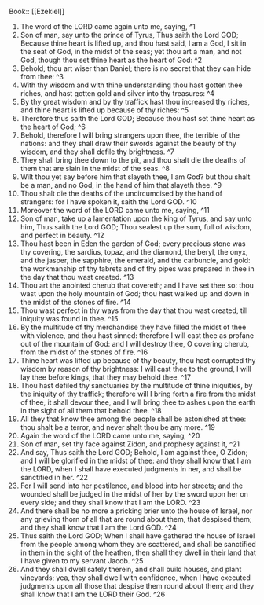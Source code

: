  Book:: [[Ezekiel]]
 1. The word of the LORD came again unto me, saying, ^1
 2. Son of man, say unto the prince of Tyrus, Thus saith the Lord GOD; Because thine heart is lifted up, and thou hast said, I am a God, I sit in the seat of God, in the midst of the seas; yet thou art a man, and not God, though thou set thine heart as the heart of God: ^2
 3. Behold, thou art wiser than Daniel; there is no secret that they can hide from thee: ^3
 4. With thy wisdom and with thine understanding thou hast gotten thee riches, and hast gotten gold and silver into thy treasures: ^4
 5. By thy great wisdom and by thy traffick hast thou increased thy riches, and thine heart is lifted up because of thy riches: ^5
 6. Therefore thus saith the Lord GOD; Because thou hast set thine heart as the heart of God; ^6
 7. Behold, therefore I will bring strangers upon thee, the terrible of the nations: and they shall draw their swords against the beauty of thy wisdom, and they shall defile thy brightness. ^7
 8. They shall bring thee down to the pit, and thou shalt die the deaths of them that are slain in the midst of the seas. ^8
 9. Wilt thou yet say before him that slayeth thee, I am God? but thou shalt be a man, and no God, in the hand of him that slayeth thee. ^9
 10. Thou shalt die the deaths of the uncircumcised by the hand of strangers: for I have spoken it, saith the Lord GOD. ^10
 11. Moreover the word of the LORD came unto me, saying, ^11
 12. Son of man, take up a lamentation upon the king of Tyrus, and say unto him, Thus saith the Lord GOD; Thou sealest up the sum, full of wisdom, and perfect in beauty. ^12
 13. Thou hast been in Eden the garden of God; every precious stone was thy covering, the sardius, topaz, and the diamond, the beryl, the onyx, and the jasper, the sapphire, the emerald, and the carbuncle, and gold: the workmanship of thy tabrets and of thy pipes was prepared in thee in the day that thou wast created. ^13
 14. Thou art the anointed cherub that covereth; and I have set thee so: thou wast upon the holy mountain of God; thou hast walked up and down in the midst of the stones of fire. ^14
 15. Thou wast perfect in thy ways from the day that thou wast created, till iniquity was found in thee. ^15
 16. By the multitude of thy merchandise they have filled the midst of thee with violence, and thou hast sinned: therefore I will cast thee as profane out of the mountain of God: and I will destroy thee, O covering cherub, from the midst of the stones of fire. ^16
 17. Thine heart was lifted up because of thy beauty, thou hast corrupted thy wisdom by reason of thy brightness: I will cast thee to the ground, I will lay thee before kings, that they may behold thee. ^17
 18. Thou hast defiled thy sanctuaries by the multitude of thine iniquities, by the iniquity of thy traffick; therefore will I bring forth a fire from the midst of thee, it shall devour thee, and I will bring thee to ashes upon the earth in the sight of all them that behold thee. ^18
 19. All they that know thee among the people shall be astonished at thee: thou shalt be a terror, and never shalt thou be any more. ^19
 20. Again the word of the LORD came unto me, saying, ^20
 21. Son of man, set thy face against Zidon, and prophesy against it, ^21
 22. And say, Thus saith the Lord GOD; Behold, I am against thee, O Zidon; and I will be glorified in the midst of thee: and they shall know that I am the LORD, when I shall have executed judgments in her, and shall be sanctified in her. ^22
 23. For I will send into her pestilence, and blood into her streets; and the wounded shall be judged in the midst of her by the sword upon her on every side; and they shall know that I am the LORD. ^23
 24. And there shall be no more a pricking brier unto the house of Israel, nor any grieving thorn of all that are round about them, that despised them; and they shall know that I am the Lord GOD. ^24
 25. Thus saith the Lord GOD; When I shall have gathered the house of Israel from the people among whom they are scattered, and shall be sanctified in them in the sight of the heathen, then shall they dwell in their land that I have given to my servant Jacob. ^25
 26. And they shall dwell safely therein, and shall build houses, and plant vineyards; yea, they shall dwell with confidence, when I have executed judgments upon all those that despise them round about them; and they shall know that I am the LORD their God. ^26

